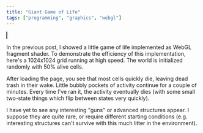 ```yaml
---
title: "Giant Game of Life"
tags: ["programming", "graphics", "webgl"]
---
```


<div>
  <canvas id="canvas" height="1024" width="1024" style="image-rendering: pixelated; border: 1px solid black;"></canvas>
</div>
<script type="x-shader/x-fragment" id="fragment-shader-display">
  precision mediump float;
  uniform sampler2D state;
  void main(void) {
    vec2 coord = vec2(gl_FragCoord)/1024.0;
    gl_FragColor = texture2D(state, coord);
  }
</script>
<script type="x-shader/x-fragment" id="fragment-shader-stepper">
  precision mediump float;
  uniform sampler2D previousState;
  int wasAlive(vec2 coord) {
    if (coord.x < 0.0 || 1024.0 < coord.x || coord.y < 0.0 || 1024.0 < coord.y) return 0;
    vec4 px = texture2D(previousState, coord/1024.0);
    return px.r < 0.1 ? 1 : 0;
  }
  void main(void) {
    vec2 coord = vec2(gl_FragCoord);
    int aliveNeighbors =
      wasAlive(coord+vec2(-1.,-1.)) +
      wasAlive(coord+vec2(-1.,0.)) +
      wasAlive(coord+vec2(-1.,1.)) +
      wasAlive(coord+vec2(0.,-1.)) +
      wasAlive(coord+vec2(0.,1.)) +
      wasAlive(coord+vec2(1.,-1.)) +
      wasAlive(coord+vec2(1.,0.)) +
      wasAlive(coord+vec2(1.,1.));
    bool nowAlive = wasAlive(coord) == 1 ? 2 <= aliveNeighbors && aliveNeighbors <= 3 : 3 == aliveNeighbors;
    gl_FragColor = nowAlive ? vec4(0.,0.,0.,1.) : vec4(1.,1.,1.,1.);
  }
</script>
<script>
  const canvasEl = document.getElementById("canvas");
  const gl = canvasEl.getContext("webgl");

  function createShader(ty, src) {
    const s = gl.createShader(ty);
    gl.shaderSource(s, src);
    gl.compileShader(s);
    if (!gl.getShaderParameter(s, gl.COMPILE_STATUS)) {
      console.error("Could not compile shader", ty, src, gl.getShaderInfoLog(s));
    }
    return s;
  }
  const vertexShader = createShader(gl.VERTEX_SHADER, "attribute vec2 coord; void main(void) { gl_Position = vec4(coord, 0.0, 1.0); }");
  const fragShaderDisplay = createShader(gl.FRAGMENT_SHADER, document.getElementById("fragment-shader-display").innerText);
  const fragShaderStepper = createShader(gl.FRAGMENT_SHADER, document.getElementById("fragment-shader-stepper").innerText);

  function createProgram(vs, fs) {
    const p = gl.createProgram();
    gl.attachShader(p, vs);
    gl.attachShader(p, fs);
    gl.linkProgram(p);
    if (!gl.getProgramParameter(p, gl.LINK_STATUS)) {
      console.error("Error linking program", gl.getProgramInfoLog(p));
    }
    return p;
  }
  const displayProg = createProgram(vertexShader, fragShaderDisplay);
  const stepperProg = createProgram(vertexShader, fragShaderStepper);

  gl.useProgram(stepperProg);

  const stepperProgCoordLoc = gl.getAttribLocation(stepperProg, "coord");
  const stepperProgPreviousStateLoc = gl.getUniformLocation(stepperProg, "previousState");

  const displayProgCoordLoc = gl.getAttribLocation(displayProg, "coord");
  const displayProgStateLoc = gl.getUniformLocation(displayProg, "state");

  const vertexBuffer = gl.createBuffer();
  gl.bindBuffer(gl.ARRAY_BUFFER, vertexBuffer);
  gl.bufferData(gl.ARRAY_BUFFER, new Float32Array([
    -1,-1,  1,-1,  1,1,  -1,1,
  ]), gl.STATIC_DRAW);

  // Note we must bind ARRAY_BUFFER before running vertexAttribPointer!
  // This is confusing and deserves a blog post
  // https://stackoverflow.com/questions/7617668/glvertexattribpointer-needed-everytime-glbindbuffer-is-called
  gl.vertexAttribPointer(stepperProgCoordLoc, 2, gl.FLOAT, false, 0, 0);

  const elementBuffer = gl.createBuffer();
  gl.bindBuffer(gl.ELEMENT_ARRAY_BUFFER, elementBuffer);
  gl.bufferData(gl.ELEMENT_ARRAY_BUFFER, new Uint8Array([0,1,2,3]), gl.STATIC_DRAW);

  const startState = new Uint8Array(1024*1024*3);
  for (let i = 0; i < 1024*1024; i++) {
    const intensity = Math.random() < 0.5 ? 255 : 0;
    startState[i*3  ] = intensity;
    startState[i*3+1] = intensity;
    startState[i*3+2] = intensity;
  }

  const texture0 = gl.createTexture();
  gl.activeTexture(gl.TEXTURE0);
  gl.bindTexture(gl.TEXTURE_2D, texture0);
  gl.texImage2D(gl.TEXTURE_2D, 0, gl.RGB, 1024, 1024, 0, gl.RGB, gl.UNSIGNED_BYTE, startState);
  gl.texParameteri(gl.TEXTURE_2D, gl.TEXTURE_MAG_FILTER, gl.NEAREST);
  gl.texParameteri(gl.TEXTURE_2D, gl.TEXTURE_MIN_FILTER, gl.NEAREST);
  gl.generateMipmap(gl.TEXTURE_2D);

  const texture1 = gl.createTexture();
  gl.activeTexture(gl.TEXTURE0+1);
  gl.bindTexture(gl.TEXTURE_2D, texture1);
  gl.texImage2D(gl.TEXTURE_2D, 0, gl.RGB, 1024, 1024, 0, gl.RGB, gl.UNSIGNED_BYTE, startState);
  gl.texParameteri(gl.TEXTURE_2D, gl.TEXTURE_MAG_FILTER, gl.NEAREST);
  gl.texParameteri(gl.TEXTURE_2D, gl.TEXTURE_MIN_FILTER, gl.NEAREST);
  gl.generateMipmap(gl.TEXTURE_2D);

  const framebuffers = [gl.createFramebuffer(), gl.createFramebuffer()];

  gl.bindFramebuffer(gl.FRAMEBUFFER, framebuffers[0]);
  gl.framebufferTexture2D(gl.FRAMEBUFFER, gl.COLOR_ATTACHMENT0, gl.TEXTURE_2D, texture0, 0);

  gl.bindFramebuffer(gl.FRAMEBUFFER, framebuffers[1]);
  gl.framebufferTexture2D(gl.FRAMEBUFFER, gl.COLOR_ATTACHMENT0, gl.TEXTURE_2D, texture1, 0);

  let nextStateIndex = 0;
  function draw() {
    const previousStateIndex = 1 - nextStateIndex;

    gl.bindFramebuffer(gl.FRAMEBUFFER, framebuffers[nextStateIndex]);
    gl.useProgram(stepperProg);
    gl.enableVertexAttribArray(stepperProgCoordLoc);
    gl.uniform1i(stepperProgPreviousStateLoc, previousStateIndex);
    gl.drawElements(gl.TRIANGLE_FAN, 4, gl.UNSIGNED_BYTE, 0);

    gl.bindFramebuffer(gl.FRAMEBUFFER, null);
    gl.useProgram(displayProg);
    gl.uniform1i(displayProgStateLoc, nextStateIndex);
    gl.drawElements(gl.TRIANGLE_FAN, 4, gl.UNSIGNED_BYTE, 0);

    nextStateIndex = previousStateIndex;

    requestAnimationFrame(draw);
  }
  draw();
</script>

In the previous post,
I showed a little game of life implemented as WebGL fragment shader.
To demonstrate the efficiency of this implementation,
here's a 1024x1024 grid running at high speed.
The world is initialized randomly with 50% alive cells.

After loading the page,
you see that most cells quickly die,
leaving dead trash in their wake.
Little bubbly pockets of activity continue for a couple of minutes.
Every time I've ran it,
the activity eventually dies
(with some small two-state things which flip between states very quickly).

I have yet to see any interesting "guns" or advanced structures appear.
I suppose they are quite rare,
or require different starting conditions
(e.g. interesting structures can't survive with this much litter in the environment).
